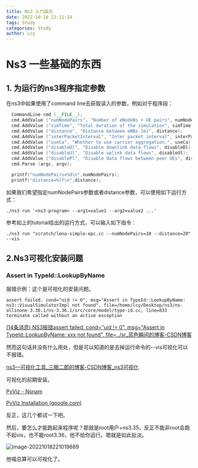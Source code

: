 ```yaml
---
title: Ns3 入门踩坑
date: 2022-10-18 22:11:24
tags: Study
categories: Study
author: Lcy
---
```


# Ns3 一些基础的东西

## 1. 为运行的ns3程序指定参数

在ns3中如果使用了command line去获取读入的参数，例如对于程序段：

```C++
  CommandLine cmd (__FILE__);
  cmd.AddValue ("numNodePairs", "Number of eNodeBs + UE pairs", numNodePairs);
  cmd.AddValue ("simTime", "Total duration of the simulation", simTime);
  cmd.AddValue ("distance", "Distance between eNBs [m]", distance);
  cmd.AddValue ("interPacketInterval", "Inter packet interval", interPacketInterval);
  cmd.AddValue ("useCa", "Whether to use carrier aggregation.", useCa);
  cmd.AddValue ("disableDl", "Disable downlink data flows", disableDl);
  cmd.AddValue ("disableUl", "Disable uplink data flows", disableUl);
  cmd.AddValue ("disablePl", "Disable data flows between peer UEs", disablePl);
  cmd.Parse (argc, argv);

  printf("numNodePairs=%d\n",numNodePairs);  
  printf("distance=%lf\n",distance);
```

如果我们希望指定numNodePairs参数或者distance参数，可以使用如下运行方式：

```shell
./ns3 run '<ns3-program> --arg1=value1 --arg2=value2 ...'
```

参考如上的tutorial给出的运行方式，可以输入如下指令：

```shell
./ns3 run "scratch/lena-simple-epc.cc --numNodePairs=10 --distance=20" --vis
```



## 2.Ns3可视化安装问题

### Assert in TypeId::LookupByName

报错示例：这个是可视化的安装问题。

```shell
assert failed. cond="uid != 0", msg="Assert in TypeId::LookupByName: ns3::VisualSimulatorImpl not found", file=/home/lcy/Desktop/ns3/ns-allinone-3.36.1/ns-3.36.1/src/core/model/type-id.cc, line=833
terminate called without an active exception
```

[(14条消息) NS3报错assert failed. cond="uid != 0", msg="Assert in TypeId::LookupByName: xxx not found", file=../sr_蓝色瞬间的博客-CSDN博客](https://blog.csdn.net/easonchenys/article/details/42419445)

然而这句话并没有什么用处，但是可以知道的是去掉运行命令的--vis可视化可以不报错。

[ns3—可视化工具_三眼二郎的博客-CSDN博客_ns3可视化](https://blog.csdn.net/a6333230/article/details/108296948)

可视化的前期安装。

[PyViz - Nsnam](https://www.nsnam.org/mediawiki/index.php/PyViz#current_ns-3)

[PyViz Installation (google.com)](https://groups.google.com/g/ns-3-users/c/2jTS4vDnsks/m/MnCuHwmcBQAJ)

反正，这几个都试一下吧。



然后，要怎么才能跑起来程序呢？那就是root用户+ns3.35，反正不能非root会跑不起vis，也不能root3.36，他不给你运行。嗯就是如此扯淡。

![image-20221018221019689](https://luochengyu.oss-cn-beijing.aliyuncs.com/img/image-20221018221019689.png)

他喵总算可以可视化了。
